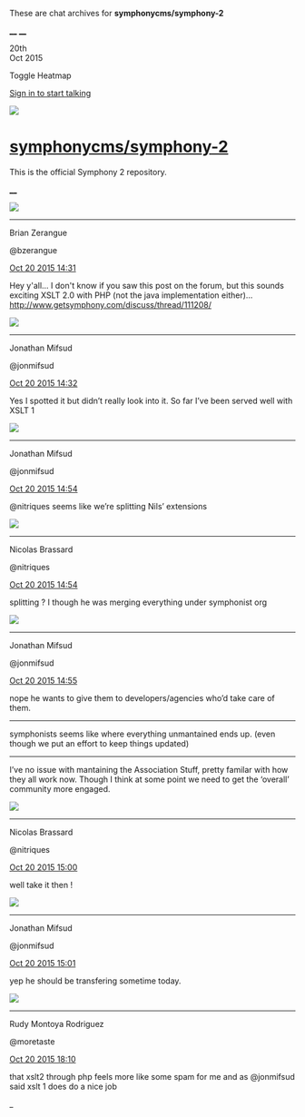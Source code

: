 These are chat archives for **symphonycms/symphony-2**

[__](/symphonycms/symphony-2/archives/2015/10/21)
[__](/symphonycms/symphony-2/archives/2015/10/19)

20th  
Oct 2015

Toggle Heatmap

[Sign in to start talking](/login?action=login&button=archive-login)

![](https://avatars-02.gitter.im/group/iv/3/57542c45c43b8c601977197e?s=48)

#  [symphonycms/symphony-2](/symphonycms/symphony-2)

This is the official Symphony 2 repository.

[ __ ](/orgs/symphonycms/rooms "More symphonycms rooms" )

![](https://avatars0.githubusercontent.com/u/27163?v=3&s=30)

__ __

Brian Zerangue

@bzerangue

[Oct 20 2015
14:31](https://gitter.im/symphonycms/symphony-2?at=5626504c8b37297f06febc72 ""
)

Hey y'all... I don't know if you saw this post on the forum, but this sounds
exciting XSLT 2.0 with PHP (not the java implementation either)...
<http://www.getsymphony.com/discuss/thread/111208/>

![](https://avatars1.githubusercontent.com/u/859775?v=3&s=30)

__ __

Jonathan Mifsud

@jonmifsud

[Oct 20 2015
14:32](https://gitter.im/symphonycms/symphony-2?at=5626507ef539002a6f0c2a36 ""
)

Yes I spotted it but didn’t really look into it. So far I’ve been served well
with XSLT 1

![](https://avatars1.githubusercontent.com/u/859775?v=3&s=30)

__ __

Jonathan Mifsud

@jonmifsud

[Oct 20 2015
14:54](https://gitter.im/symphonycms/symphony-2?at=5626559848fc9e2d6fe82879 ""
)

@nitriques seems like we’re splitting Nils’ extensions

![](https://avatars1.githubusercontent.com/u/771169?v=3&s=30)

__ __

Nicolas Brassard

@nitriques

[Oct 20 2015
14:54](https://gitter.im/symphonycms/symphony-2?at=562655ac6b0cea6a10113f75 ""
)

splitting ? I though he was merging everything under symphonist org

![](https://avatars1.githubusercontent.com/u/859775?v=3&s=30)

__ __

Jonathan Mifsud

@jonmifsud

[Oct 20 2015
14:55](https://gitter.im/symphonycms/symphony-2?at=562655cc10f1958006e8b2d8 ""
)

nope he wants to give them to developers/agencies who’d take care of them.

__ __

symphonists seems like where everything unmantained ends up. (even though we
put an effort to keep things updated)

__ __

I’ve no issue with mantaining the Association Stuff, pretty familar with how
they all work now. Though I think at some point we need to get the ‘overall’
community more engaged.

![](https://avatars1.githubusercontent.com/u/771169?v=3&s=30)

__ __

Nicolas Brassard

@nitriques

[Oct 20 2015
15:00](https://gitter.im/symphonycms/symphony-2?at=56265721d02b056b102f6504 ""
)

well take it then !

![](https://avatars1.githubusercontent.com/u/859775?v=3&s=30)

__ __

Jonathan Mifsud

@jonmifsud

[Oct 20 2015
15:01](https://gitter.im/symphonycms/symphony-2?at=562657486b0cea6a10113fec ""
)

yep he should be transfering sometime today.

![](https://avatars2.githubusercontent.com/u/857982?v=3&s=30)

__ __

Rudy Montoya Rodriguez

@moretaste

[Oct 20 2015
18:10](https://gitter.im/symphonycms/symphony-2?at=562683b110f1958006e8bf9c ""
)

that xslt2 through php feels more like some spam for me and as @jonmifsud said
xslt 1 does do a nice job

_

